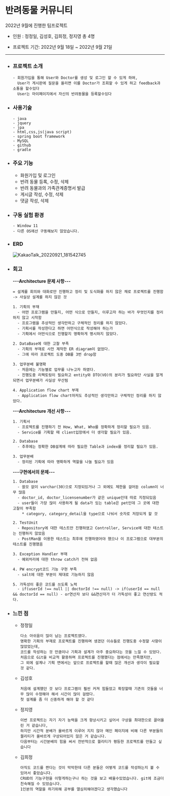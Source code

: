 # 반려동물 커뮤니티  
  
  2022년 9월에 진행한 팀프로젝트  
    
  - 인원 : 정정일, 김성호, 김희정, 정지영 총 4명
  
  - 프로젝트 기간: 2022년 9월 18일 ~ 2022년 9월 21일  
    
--------------------------------------------------------------------------------------------------------------------------------------------------- 
  
* ### 프로젝트 소개  
  
  ```
  - 회원가입을 통해 User와 Doctor를 생성 및 로그인 할 수 있게 하여,  
    User가 게시판에 질문을 올리면 이를 Doctor가 조회할 수 있게 하고 feedback과 소통을 할수있다   
    User는 마이페이지에서 자신의 반려동물을 등록할수있다
  ```
  
* ### 사용기술 
   
  ```
  - java
  - jquery
  - jpa
  - html,css,js(java script)
  - spring boot framework
  - MySQL
  - github
  - gradle
  ```
  
* ### 주요 기능  
  
  - 화원가입 및 로그인
  - 반려 동물 등록, 수정, 삭제
  - 반려 동물과의 가족관계증명서 발급
  - 게시글 작성, 수정, 삭제
  - 댓글 작성, 삭제
    
* ### 구동 실험 환경
  
  ```
  - Window 11
  - 다른 OS에선 구동해보지 않았습니다.
  ```
  
* ### ERD

  ![KakaoTalk_20220921_181542745](https://user-images.githubusercontent.com/105261146/192180073-793e59f5-2a7e-47b1-a383-c3968fdedffc.png)
  
* ### 회고  

  **---Architecture 문제 사항---**
  ```
  = 설계를 회의와 대화로만 진행하고 정리 및 도식화를 하지 않은 채로 프로젝트를 진행함 -> 사실상 설계를 하지 않은 것
  
  1. 기획의 부재
    - 어떤 프로그램을 만들지, 어떤 식으로 만들지, 이루고자 하는 바가 무엇인지를 정리하지 않고 시작함
    - 프로그램을 추상적인 생각만하고 구체적인 정리를 하지 않았다.
    - 기획서를 작성한다고 하면 어떤식으로 작성해야 하는가
    - 기획에서 어떤식으로 진행할지 명확하게 명시하지 않았다.

  2. DataBase에 대한 고찰 부족
    - 기획의 부재로 사전 제작한 ER diagram이 없었다.
    - 그에 따라 프로젝트 도중 DB를 3번 drop함

  3. 업무분배 불명확
    - 처음에는 기능별로 업무를 나누고자 하였다.
    - 진행도중 리팩토링이 필요하고 entity와 DTO(VO)의 분리가 필요하단 사실을 알게되면서 업무분배가 사실상 무산됨

  4. Application flow chart 부재
    - Application flow chart마저도 추상적인 생각만하고 구체적인 정리를 하지 않았다.
  ```
    
  **---Architecture 개선 사항---**
  ```
  1. 기획서
    - 프로젝트를 진행하기 전 How, What, Who를 정확하게 정리할 필요가 있음.
    - Service를 기획할 때 client입장에서 더 생각할 필요가 있음.
    
  2. Database
    - 추후에는 정확한 DB설계에 따라 필요한 Table과 index를 정리할 필요가 있음.
    
  3. 업무분배
    - 정리된 기획에 따라 명확하게 역할을 나눌 필요가 있음
  ```
    
  **---구현에서의 문제---**
  ```
  1. Database
    - 쓸모 없이 varchar(30)으로 지정되있거나 그 외에도 제한을 걸어둔 column이 너무 많음
    - doctor_id, doctor_licensenumber가 같은 unique인데 따로 지정되있음
    - user들이 가장 많이 사용하게 될 data가 있는 table은 pet인데 그 곳에 대한 고찰이 부족함
      * category, category_detail을 type으로 나눠서 숫자로 저장되게 할 것
      
  2. TestUnit
    - Repository에 대한 테스트만 진행하였고 Controller, Service에 대한 테스트는 진행하지 않았음
    - PostMan을 이용한 테스트는 최후에 진행하였어야 했으나 이 프로그램으로 대부분의 테스트를 진행했음
    
  3. Exception Handler 부재
    - 예외처리에 대한 throw catch가 전혀 없음
    
  4. PW encrypt코드 기능 구현 부족
    - salt에 대한 부분이 제대로 기능하지 않음
    
  5. 가독성이 좋은 코드를 쓰도록 노력
    - if(userId !== null || doctorId !== null) -> if(userId == null && doctorId == null) - or연산자 보다 &&연산자가 더 가독성이 좋고 연산량도 적다.
  ```
      
* ### 느낀 점

  - 정정일  
    
    ```
    다소 아쉬움이 많이 남는 프로젝트였다.
    명확한 기획의 부재로 프로젝트를 진행하며 생겼던 이슈들로 진행도중 수정할 사항이 많았었는데,
    코드를 작성하는 것 만큼이나 기획과 설계가 아주 중요하다는 것을 느낄 수 있었다. 
    처음으로 Git을 비교적 활용하며 프로젝트를 진행했다는 점에서는 만족했지만,  
    그 외에 설계나 기획 면에서는 앞으로 프로젝트를 할때 많은 개선과 생각이 필요할 것 같다. 
    ```
    
  - 김성호  
    
    ```
    처음에 설계했던 것 보다 프로그램이 훨씬 커져 힘들었고 확장할때 기존의 것들을 너무 많이 수정해야 해서 시간이 많이 걸렸다. 
    첫 설계를 좀 더 신중하게 해야 할 것 같다
    ```
   
  - 정지영  
    
    ```
    이번 프로젝트는 자기 자기 능력을 크게 향상시키고 싶어서 구상을 최대한으로 끌어올린 거 같습니다,   
    하지만 시간적 분배가 올바르게 이루어 지지 않아 메인 페이지에 비해 다른 부분들의 퀄리티가 올바르게 구상되어있지 않은 거 같습니다.   
    다음부터는 시간분배의 힘을 써서 전반적으로 퀄리티가 평등한 프로젝트를 만들고 싶습니다  
    ```
    
  - 김희정  
    
    ```
    아직도 코드를 짠다는 것이 막막한데 다른 분들은 어떻게 코드를 작성하는지 볼 수 있어서 좋았습니다.  
    CRUD의 기능구현을 이렇게하는구나 하는 것을 보고 배울수있었습니다. git에 조금더 친숙해질 수 있었습니다.   
    1인분의 역할을 하기위해 공부를 열심히해야겠다고 생각했습니다  
    ```
      
